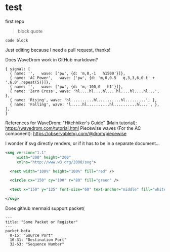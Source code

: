 # test
first repo


> block quote

`code block`


Just editing because I need a pull request, thanks!

Does WaveDrom work in GitHub markdown?

```wavedrom
{ signal: [
  { name: '',   wave: ['pw', {d: 'm,0,-1   h1500'}]},
  { name: 'AC Power',   wave: ['pw', {d: 'm,0,0.5   q,3,3,6,0 t' + ',6,0'.repeat(5)}]},
  { name: '',   wave: ['pw', {d: 'm,-100,0   h1'}]},
  { name: 'Zero Cross', wave: 'hl....hl....hl....hl....hl....hl...', },
  { name: 'Rising', wave: 'hl..........hl..........hl.........', },
  { name: 'Falling', wave: 'l.....hl..........hl..........hl...', },
],
}
```

References for WaveDrom:
"Hitchhiker's Guide" (Main tutorial): https://wavedrom.com/tutorial.html
Piecewise waves (For the AC component): https://observablehq.com/@drom/piecewise

I wonder if svg directly renders, or if it has to be in a separate document...
```svg
<svg version="1.1"
     width="300" height="200"
     xmlns="http://www.w3.org/2000/svg">

  <rect width="100%" height="100%" fill="red" />

  <circle cx="150" cy="100" r="80" fill="green" />

  <text x="150" y="125" font-size="60" text-anchor="middle" fill="white">SVG</text>

</svg>
```

Does github mermaid support packet(
```mermaid
---
title: "Some Packet or Register"
---
packet-beta
  0-15: "Source Port"
  16-31: "Destination Port"
  32-63: "Sequence Number"
```
